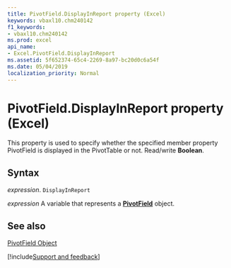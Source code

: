 ```yaml
---
title: PivotField.DisplayInReport property (Excel)
keywords: vbaxl10.chm240142
f1_keywords:
- vbaxl10.chm240142
ms.prod: excel
api_name:
- Excel.PivotField.DisplayInReport
ms.assetid: 5f652374-65c4-2269-8a97-bc20d0c6a54f
ms.date: 05/04/2019
localization_priority: Normal
---
```



# PivotField.DisplayInReport property (Excel)

This property is used to specify whether the specified member property PivotField is displayed in the PivotTable or not. Read/write  **Boolean**.


## Syntax

_expression_. `DisplayInReport`

_expression_ A variable that represents a **[PivotField](Excel.PivotField.md)** object.


## See also


[PivotField Object](Excel.PivotField.md)

[!include[Support and feedback](~/includes/feedback-boilerplate.md)]